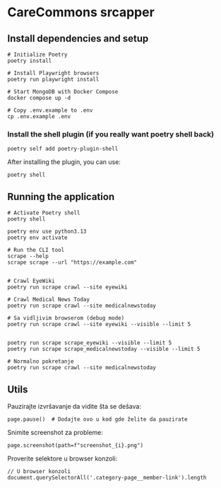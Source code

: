 # CareCommons srcapper

## Install dependencies and setup

```
# Initialize Poetry
poetry install

# Install Playwright browsers
poetry run playwright install

# Start MongoDB with Docker Compose
docker compose up -d

# Copy .env.example to .env
cp .env.example .env
```


### Install the shell plugin (if you really want poetry shell back)

```
poetry self add poetry-plugin-shell
```

After installing the plugin, you can use:
```
poetry shell
```


## Running the application

```
# Activate Poetry shell
poetry shell

poetry env use python3.13
poetry env activate

# Run the CLI tool
scrape --help
scrape scrape --url "https://example.com"


# Crawl EyeWiki
poetry run scrape crawl --site eyewiki

# Crawl Medical News Today
poetry run scrape crawl --site medicalnewstoday

# Sa vidljivim browserom (debug mode)
poetry run scrape crawl --site eyewiki --visible --limit 5


poetry run scrape scrape_eyewiki --visible --limit 5
poetry run scrape scrape_medicalnewstoday --visible --limit 5

# Normalno pokretanje
poetry run scrape crawl --site medicalnewstoday

```


## Utils

Pauzirajte izvršavanje da vidite šta se dešava:
```
page.pause()  # Dodajte ovo u kod gde želite da pauzirate
```


Snimite screenshot za probleme:
```
page.screenshot(path=f"screenshot_{i}.png")
```


Proverite selektore u browser konzoli:
```
// U browser konzoli
document.querySelectorAll('.category-page__member-link').length
```